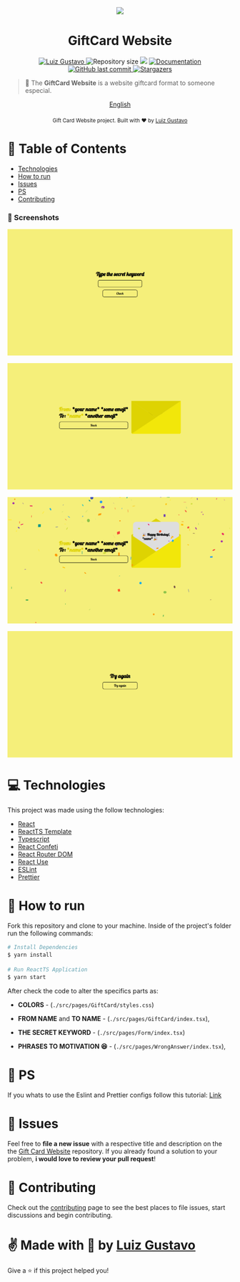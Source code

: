 <p align="center">
   <img src="https://cdn.shopify.com/s/files/1/1061/1924/products/4_large.png?v=1571606116" width="150"/>
</p>

<h1 align="center">GiftCard Website</h1>

<p align="center">
	<a href="https://www.linkedin.com/in/luiz-gustavo-56146b1a5/">
      <img alt="Luiz Gustavo" src="https://img.shields.io/badge/-LuizGustavo-f5ef7a?style=flat&logo=Linkedin&logoColor=white" />
   </a>
  <img alt="Repository size" src="https://img.shields.io/github/repo-size/tonicprism/giftcard-website?color=f5ef7a">

  <img src="https://img.shields.io/badge/version-1.0.0-f5ef7a.svg?cacheSeconds=2592000" />
  <a href="https://github.com/tonicprism/giftcard-website/#readme">
    <img alt="Documentation" src="https://img.shields.io/badge/documentation-yes-f5ef7a.svg" target="_blank" />
  </a>
   <a href="https://github.com/tonicprism/giftcard-website/commits/master">
      <img alt="GitHub last commit" src="https://img.shields.io/github/last-commit/tonicprism/giftcard-website?color=f5ef7a">
  </a>
   <a href="https://github.com/tonicprism/giftcard-website/stargazers">
      <img alt="Stargazers" src="https://img.shields.io/github/stars/tonicprism/giftcard-website?color=f5ef7a&logo=github">
   </a>
</p>

> 🎉 The **GiftCard Website** is a website giftcard format to someone especial.

<p align="center">
    <a href="README.md">English</a>
</p>

<div align="center">
  <sub>Gift Card Website project. Built with ❤︎ by
    <a href="https://github.com/tonicprism">Luiz Gustavo</a>
  </sub>
</div>

# :pushpin: Table of Contents

- [Technologies](#computer-technologies)
- [How to run](#construction_worker-how-to-run)
- [Issues](#bug-issues)
- [PS](#monocle_face-ps)
- [Contributing](#tada-contributing)

### 📸 Screenshots

<p align="center">
   <img src="./.github/keyword-screenshot.png" />
</p>
<p align="center">
   <img src="./.github/letter-close-screenshot.png" />
</p>
<p align="center">
   <img src="./.github/letter-open-screenshot.png" />
</p>
<p align="center">
   <img src="./.github/error-screenshot.png" />
</p>

# :computer: Technologies

This project was made using the follow technologies:

- [React](https://reactnative.dev/)
- [ReactTS Template](https://github.com/microsoft/TypeScript-React-Starter)
- [Typescript](https://www.typescriptlang.org)
- [React Confeti](https://www.npmjs.com/package/react-confetti)
- [React Router DOM](https://www.npmjs.com/package/react-router-dom)
- [React Use](https://www.npmjs.com/package/react-use)
- [ESLint](https://www.npmjs.com/package/eslint)
- [Prettier](https://www.npmjs.com/package/eslint)

# :construction_worker: How to run

Fork this repository and clone to your machine. Inside of the project's folder run the following commands:

```sh
# Install Dependencies
$ yarn install

# Run ReactTS Application
$ yarn start
```

After check the code to alter the specifics parts as:

- **COLORS** - (`./src/pages/GiftCard/styles.css`)

- **FROM NAME** and **TO NAME** - (`./src/pages/GiftCard/index.tsx`),

- **THE SECRET KEYWORD** - (`./src/pages/Form/index.tsx`)

- **PHRASES TO MOTIVATION 😆** - (`./src/pages/WrongAnswer/index.tsx`),

# 🧐 PS

If you whats to use the Eslint and Prettier configs follow this tutorial:
[Link](https://dev.to/christiantld/configurando-um-projeto-react-com-typescript-3kg)

# :bug: Issues

Feel free to **file a new issue** with a respective title and description on the the [Gift Card Website](https://github.com/tonicprism/giftcard-website/issues) repository. If you already found a solution to your problem, **i would love to review your pull request**!

# :tada: Contributing

Check out the [contributing](./CONTRIBUTING.md) page to see the best places to file issues, start discussions and begin contributing.

# ✌ Made with 💙 by [Luiz Gustavo](https://github.com/tonicprism/)

Give a ⭐️ if this project helped you!
